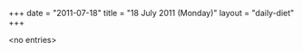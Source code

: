 +++
date = "2011-07-18"
title = "18 July 2011 (Monday)"
layout = "daily-diet"
+++

<p>&lt;no entries&gt;</p>